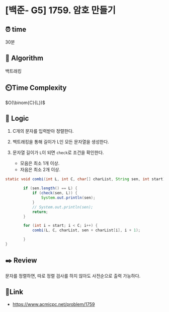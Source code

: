 
# [백준- G5] 1759. 암호 만들기

## ⏰  **time**
30분

## :pushpin: **Algorithm**
백트래킹

## ⏲️**Time Complexity**
$O(\binom{C}{L})$

## :round_pushpin: **Logic**

1. C개의 문자를 입력받아 정렬한다.

2. 백트래킹을 통해 길이가 L인 모든 문자열을 생성한다.

3. 문자열 길이가 `L`이 되면 `check`로 조건을 확인한다.
   - 모음은 최소 1개 이상.
   - 자음은 최소 2개 이상.



```java
static void combi(int L, int C, char[] charList, String sen, int start) {

		if (sen.length() == L) {
			if (check(sen, L)) {
				System.out.println(sen);
			}
			// System.out.println(sen);
			return;
		}

		for (int i = start; i < C; i++) {
			combi(L, C, charList, sen + charList[i], i + 1);

		}
}
```


## :black_nib: **Review**

문자를 정렬하면, 따로 정렬 검사를 하지 않아도 사전순으로 출력 가능하다.


## 📡**Link**
- https://www.acmicpc.net/problem/1759

